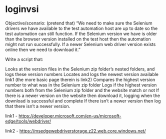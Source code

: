 # loginvsi

Objective/scenario: (pretend that) “We need to make sure the Selenium drivers we have available to the test automation host are up to date so the test automation can still function.
If the Selenium version we have is older than the browser version installed on the test host then the automation might not run successfully.
If a newer Selenium web driver version exists online then we need to download it.”

Write a script that:

Looks at the version files in the Selenium zip folder’s nested folders, and logs these version numbers
Locates and logs the newest version available link1 (the more basic page therein is link2)
Compares the highest version number to what was in the Selenium zip folder
Logs if the highest version numbers both from the Selenium zip folder and the website match or not
If there is a newer version on the website then download it, logging when the download is successful and complete
If there isn’t a newer version then log that there isn’t a newer version.


link1 - https://developer.microsoft.com/en-us/microsoft-edge/tools/webdriver/

link2 - https://msedgewebdriverstorage.z22.web.core.windows.net/